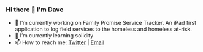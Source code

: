 ### Hi there 👋 I'm Dave

- 🔭  I’m currently working on Family Promise Service Tracker. An iPad first application to log field services to the homeless and homeless at-risk.
- 🌱  I’m currently learning solidity
- 📫  How to reach me: [Twitter](https://twitter.com/daveydavejr) | [Email](mailto:dpdwight@gmail.com)
